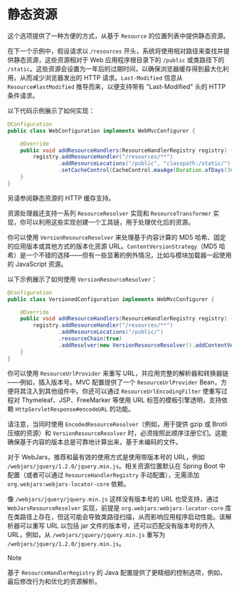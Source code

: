 # 静态资源

这个选项提供了一种方便的方式，从基于 `Resource` 的位置列表中提供静态资源。

在下一个示例中，假设请求以 `/resources` 开头，系统将使用相对路径来查找并提供静态资源，这些资源相对于 Web 应用程序根目录下的 `/public` 或类路径下的 `/static`。这些资源会设置为一年后的过期时间，以确保浏览器缓存得到最大化利用，从而减少浏览器发出的 HTTP 请求。`Last-Modified` 信息从 `Resource#lastModified` 推导而来，以便支持带有 "Last-Modified" 头的 HTTP 条件请求。

以下代码示例展示了如何实现：

```java
@Configuration
public class WebConfiguration implements WebMvcConfigurer {

	@Override
	public void addResourceHandlers(ResourceHandlerRegistry registry) {
		registry.addResourceHandler("/resources/**")
				.addResourceLocations("/public", "classpath:/static/")
				.setCacheControl(CacheControl.maxAge(Duration.ofDays(365)));
	}
}
```

另请参阅静态资源的 HTTP 缓存支持。

资源处理器还支持一系列 `ResourceResolver` 实现和 `ResourceTransformer` 实现，你可以利用这些实现创建一个工具链，用于处理优化后的资源。

你可以使用 `VersionResourceResolver` 来处理基于内容计算的 MD5 哈希、固定的应用版本或其他方式的版本化资源 URL。`ContentVersionStrategy`（MD5 哈希）是一个不错的选择——但有一些显著的例外情况，比如与模块加载器一起使用的 JavaScript 资源。

以下示例展示了如何使用 `VersionResourceResolver`：

```java
@Configuration
public class VersionedConfiguration implements WebMvcConfigurer {

	@Override
	public void addResourceHandlers(ResourceHandlerRegistry registry) {
		registry.addResourceHandler("/resources/**")
				.addResourceLocations("/public/")
				.resourceChain(true)
				.addResolver(new VersionResourceResolver().addContentVersionStrategy("/**"));
	}
}
```

你可以使用 `ResourceUrlProvider` 来重写 URL，并应用完整的解析器和转换器链——例如，插入版本号。MVC 配置提供了一个 `ResourceUrlProvider` Bean，方便将其注入到其他组件中。你还可以通过 `ResourceUrlEncodingFilter` 使重写过程对 Thymeleaf、JSP、FreeMarker 等使用 URL 标签的模板引擎透明，支持依赖 `HttpServletResponse#encodeURL` 的功能。

请注意，当同时使用 `EncodedResourceResolver`（例如，用于提供 gzip 或 Brotli 压缩的资源）和 `VersionResourceResolver` 时，必须按照此顺序注册它们。这能确保基于内容的版本总是可靠地计算出来，基于未编码的文件。

对于 WebJars，推荐和最有效的使用方式是使用带版本号的 URL，例如 `/webjars/jquery/1.2.0/jquery.min.js`。相关资源位置默认在 Spring Boot 中配置（或者可以通过 `ResourceHandlerRegistry` 手动配置），无需添加 `org.webjars:webjars-locator-core` 依赖。

像 `/webjars/jquery/jquery.min.js` 这样没有版本号的 URL 也受支持，通过 `WebJarsResourceResolver` 实现，前提是 `org.webjars:webjars-locator-core` 库在类路径上存在，但这可能会导致类路径扫描，从而影响应用程序启动性能。该解析器可以重写 URL 以包括 jar 文件的版本号，还可以匹配没有版本号的传入 URL，例如，从 `/webjars/jquery/jquery.min.js` 重写为 `/webjars/jquery/1.2.0/jquery.min.js`。

> [!NOTE]
>
> 基于 `ResourceHandlerRegistry` 的 Java 配置提供了更精细的控制选项，例如，最后修改行为和优化的资源解析。

